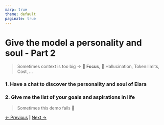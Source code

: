```yaml
---
marp: true
theme: default
paginate: true
---
```


# Give the model a personality and soul - Part 2
> Sometimes context is too big -> 🤔 **Focus**, 🤪 Hallucination, Token limits, Cost, ...

### 1. Have a chat to discover the personality and soul of Elara
### 2. Give me the list of your goals and aspirations in life

> Sometimes this demo fails 🤞

[← Previous](../2-more-context-instructions/002-system-instructions.md) | [Next →](../4-conclusion/004-strengths-and-weaknesses.md)
